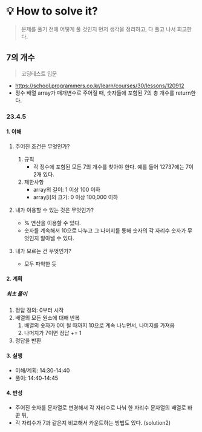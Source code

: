 # 💡 How to solve it?
> 문제를 풀기 전에 어떻게 풀 것인지 먼저 생각을 정리하고, 다 풀고 나서 회고한다.

## 7의 개수

> 코딩테스트 입문

- https://school.programmers.co.kr/learn/courses/30/lessons/120912
- 정수 배열 array가 매개변수로 주어질 때,
  숫자들에 포함된 7의 총 개수를 return한다.

### 23.4.5

#### 1. 이해

1. 주어진 조건은 무엇인가?
   1. 규칙
      - 각 정수에 포함된 모든 7의 개수를 찾아야 한다.
        예를 들어 12737에는 7이 2개 있다.
   2. 제한사항
      - array의 길이: 1 이상 100 이하
      - array[i]의 크기: 0 이상 100,000 이하 

2. 내가 이용할 수 있는 것은 무엇인가?
   - % 연산을 이용할 수 있다.
   - 숫자를 계속해서 10으로 나누고 그 나머지를 통해
     숫자의 각 자리수 숫자가 무엇인지 알아낼 수 있다.

3. 내가 모르는 건 무엇인가?
   - 모두 파악한 듯

#### 2. 계획

##### 최초 풀이

1. 정답 정의: 0부터 시작
2. 배열의 모든 원소에 대해 반복
   1. 배열의 숫자가 0이 될 때까지 10으로 계속 나누면서, 나머지를 가져옴 
   2. 나머지가 7이면 정답 += 1
3. 정답을 반환

#### 3. 실행

- 이해/계획: 14:30-14:40
- 풀이: 14:40-14:45

#### 4. 반성

- 주어진 숫자를 문자열로 변경해서 각 자리수로 나눠 한 자리수 문자열의 배열로 바꾼 뒤,
- 각 자리수가 7과 같은지 비교해서 카운트하는 방법도 있다. (solution2)
